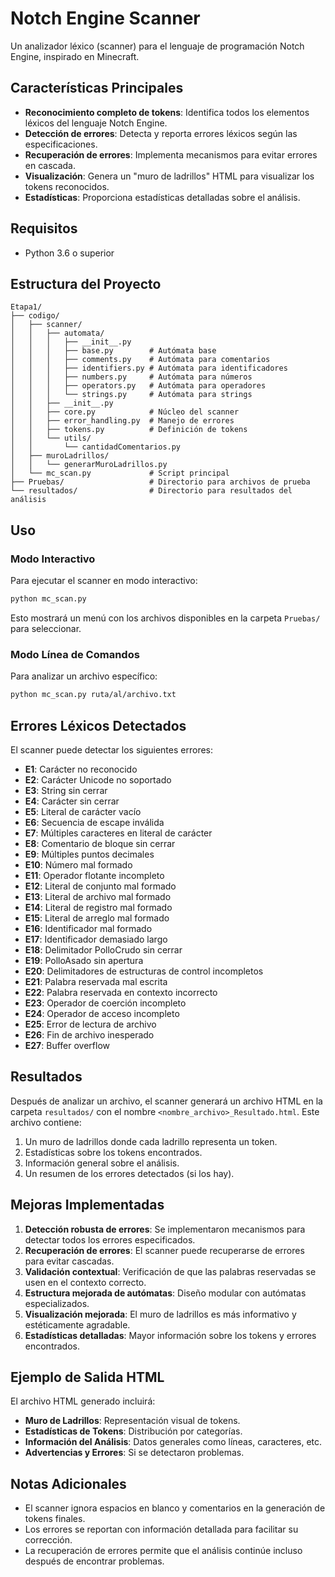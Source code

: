 # Notch Engine Scanner

Un analizador léxico (scanner) para el lenguaje de programación Notch Engine, inspirado en Minecraft.

## Características Principales

- **Reconocimiento completo de tokens**: Identifica todos los elementos léxicos del lenguaje Notch Engine.
- **Detección de errores**: Detecta y reporta errores léxicos según las especificaciones.
- **Recuperación de errores**: Implementa mecanismos para evitar errores en cascada.
- **Visualización**: Genera un "muro de ladrillos" HTML para visualizar los tokens reconocidos.
- **Estadísticas**: Proporciona estadísticas detalladas sobre el análisis.

## Requisitos

- Python 3.6 o superior

## Estructura del Proyecto

```
Etapa1/
├── codigo/
│   ├── scanner/
│   │   ├── automata/
│   │   │   ├── __init__.py
│   │   │   ├── base.py        # Autómata base
│   │   │   ├── comments.py    # Autómata para comentarios
│   │   │   ├── identifiers.py # Autómata para identificadores
│   │   │   ├── numbers.py     # Autómata para números
│   │   │   ├── operators.py   # Autómata para operadores
│   │   │   └── strings.py     # Autómata para strings
│   │   ├── __init__.py
│   │   ├── core.py            # Núcleo del scanner
│   │   ├── error_handling.py  # Manejo de errores
│   │   ├── tokens.py          # Definición de tokens
│   │   └── utils/
│   │       └── cantidadComentarios.py
│   ├── muroLadrillos/
│   │   └── generarMuroLadrillos.py
│   └── mc_scan.py             # Script principal
├── Pruebas/                   # Directorio para archivos de prueba
└── resultados/                # Directorio para resultados del análisis
```

## Uso

### Modo Interactivo

Para ejecutar el scanner en modo interactivo:

```bash
python mc_scan.py
```

Esto mostrará un menú con los archivos disponibles en la carpeta `Pruebas/` para seleccionar.

### Modo Línea de Comandos

Para analizar un archivo específico:

```bash
python mc_scan.py ruta/al/archivo.txt
```

## Errores Léxicos Detectados

El scanner puede detectar los siguientes errores:

- **E1**: Carácter no reconocido
- **E2**: Carácter Unicode no soportado
- **E3**: String sin cerrar
- **E4**: Carácter sin cerrar
- **E5**: Literal de carácter vacío
- **E6**: Secuencia de escape inválida
- **E7**: Múltiples caracteres en literal de carácter
- **E8**: Comentario de bloque sin cerrar
- **E9**: Múltiples puntos decimales
- **E10**: Número mal formado
- **E11**: Operador flotante incompleto
- **E12**: Literal de conjunto mal formado
- **E13**: Literal de archivo mal formado
- **E14**: Literal de registro mal formado
- **E15**: Literal de arreglo mal formado
- **E16**: Identificador mal formado
- **E17**: Identificador demasiado largo
- **E18**: Delimitador PolloCrudo sin cerrar
- **E19**: PolloAsado sin apertura
- **E20**: Delimitadores de estructuras de control incompletos
- **E21**: Palabra reservada mal escrita
- **E22**: Palabra reservada en contexto incorrecto
- **E23**: Operador de coerción incompleto
- **E24**: Operador de acceso incompleto
- **E25**: Error de lectura de archivo
- **E26**: Fin de archivo inesperado
- **E27**: Buffer overflow

## Resultados

Después de analizar un archivo, el scanner generará un archivo HTML en la carpeta `resultados/` con el nombre `<nombre_archivo>_Resultado.html`. Este archivo contiene:

1. Un muro de ladrillos donde cada ladrillo representa un token.
2. Estadísticas sobre los tokens encontrados.
3. Información general sobre el análisis.
4. Un resumen de los errores detectados (si los hay).

## Mejoras Implementadas

1. **Detección robusta de errores**: Se implementaron mecanismos para detectar todos los errores especificados.
2. **Recuperación de errores**: El scanner puede recuperarse de errores para evitar cascadas.
3. **Validación contextual**: Verificación de que las palabras reservadas se usen en el contexto correcto.
4. **Estructura mejorada de autómatas**: Diseño modular con autómatas especializados.
5. **Visualización mejorada**: El muro de ladrillos es más informativo y estéticamente agradable.
6. **Estadísticas detalladas**: Mayor información sobre los tokens y errores encontrados.

## Ejemplo de Salida HTML

El archivo HTML generado incluirá:

- **Muro de Ladrillos**: Representación visual de tokens.
- **Estadísticas de Tokens**: Distribución por categorías.
- **Información del Análisis**: Datos generales como líneas, caracteres, etc.
- **Advertencias y Errores**: Si se detectaron problemas.

## Notas Adicionales

- El scanner ignora espacios en blanco y comentarios en la generación de tokens finales.
- Los errores se reportan con información detallada para facilitar su corrección.
- La recuperación de errores permite que el análisis continúe incluso después de encontrar problemas.